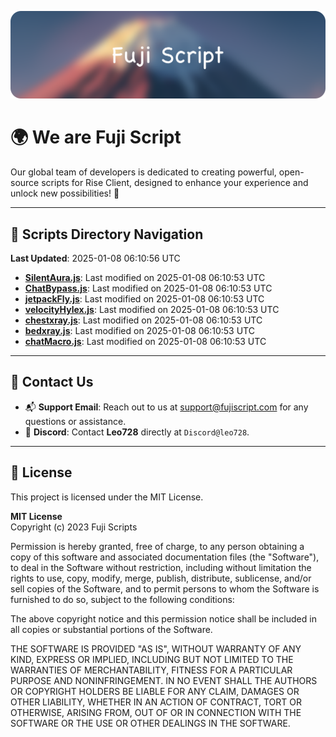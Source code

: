 ![Banner](.github/b.webp)

# 🌍 **We are Fuji Script**

Our global team of developers is dedicated to creating powerful, open-source scripts for Rise Client, designed to enhance your experience and unlock new possibilities! 🌟

---
<!-- SCRIPTS_NAVIGATION_START -->
## 📂 **Scripts Directory Navigation**

**Last Updated**: 2025-01-08 06:10:56 UTC

- **[SilentAura.js](scripts/SilentAura.js)**: Last modified on 2025-01-08 06:10:53 UTC
- **[ChatBypass.js](scripts/ChatBypass.js)**: Last modified on 2025-01-08 06:10:53 UTC
- **[jetpackFly.js](scripts/jetpackFly.js)**: Last modified on 2025-01-08 06:10:53 UTC
- **[velocityHylex.js](scripts/velocityHylex.js)**: Last modified on 2025-01-08 06:10:53 UTC
- **[chestxray.js](scripts/chestxray.js)**: Last modified on 2025-01-08 06:10:53 UTC
- **[bedxray.js](scripts/bedxray.js)**: Last modified on 2025-01-08 06:10:53 UTC
- **[chatMacro.js](scripts/chatMacro.js)**: Last modified on 2025-01-08 06:10:53 UTC

<!-- SCRIPTS_NAVIGATION_END -->

---

## 💬 **Contact Us**  
- 📬 **Support Email**: Reach out to us at [support@fujiscript.com](mailto:support@fujiscript.com) for any questions or assistance.  
- 💬 **Discord**: Contact **Leo728** directly at `Discord@leo728`.

---

## 📜 **License**

This project is licensed under the MIT License.  

**MIT License**  
Copyright (c) 2023 Fuji Scripts  

Permission is hereby granted, free of charge, to any person obtaining a copy of this software and associated documentation files (the "Software"), to deal in the Software without restriction, including without limitation the rights to use, copy, modify, merge, publish, distribute, sublicense, and/or sell copies of the Software, and to permit persons to whom the Software is furnished to do so, subject to the following conditions:  

The above copyright notice and this permission notice shall be included in all copies or substantial portions of the Software.  

THE SOFTWARE IS PROVIDED "AS IS", WITHOUT WARRANTY OF ANY KIND, EXPRESS OR IMPLIED, INCLUDING BUT NOT LIMITED TO THE WARRANTIES OF MERCHANTABILITY, FITNESS FOR A PARTICULAR PURPOSE AND NONINFRINGEMENT. IN NO EVENT SHALL THE AUTHORS OR COPYRIGHT HOLDERS BE LIABLE FOR ANY CLAIM, DAMAGES OR OTHER LIABILITY, WHETHER IN AN ACTION OF CONTRACT, TORT OR OTHERWISE, ARISING FROM, OUT OF OR IN CONNECTION WITH THE SOFTWARE OR THE USE OR OTHER DEALINGS IN THE SOFTWARE.  
